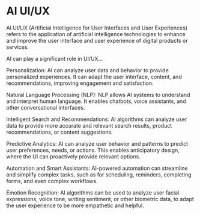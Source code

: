 # AI UI/UX 

AI UI/UX (Artificial Intelligence for User Interfaces and User Experiences) refers to the application of artificial intelligence technologies to enhance and improve the user interface and user experience of digital products or services.

AI can play a significant role in UI/UX…

Personalization: AI can analyze user data and behavior to provide personalized experiences. It can adapt the user interface, content, and recommendations, improving engagement and satisfaction.

Natural Language Processing (NLP): NLP allows AI systems to understand and interpret human language. It enables chatbots, voice assistants, and other conversational interfaces.

Intelligent Search and Recommendations: AI algorithms can analyze user data to provide more accurate and relevant search results, product recommendations, or content suggestions. 

Predictive Analytics: AI can analyze user behavior and patterns to predict user preferences, needs, or actions. This enables anticipatory design, where the UI can proactively provide relevant options.

Automation and Smart Assistants: AI-powered automation can streamline and simplify complex tasks, such as for scheduling, reminders, completing forms, and even complex workflows.

Emotion Recognition: AI algorithms can be used to analyze user facial expressions, voice tone, writing sentiment, or other biometric data, to adapt the user experience to be more empathetic and helpful.
